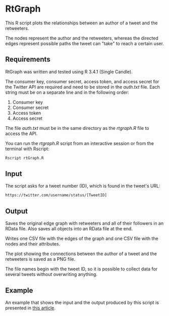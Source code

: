 # RtGraph

This R script plots the relationships between an author of a tweet and the retweeters. 

The nodes represent the author and the retweeters, whereas the directed edges represent possible paths the tweet can "take" to reach a certain user.

## Requirements

RtGraph was written and tested using R 3.4.1 (Single Candle).

The consumer key, consumer secret, access token, and access secret for the Twitter API are required and need to be stored in the *auth.txt* file. Each string must be on a separate line and in the following order:
1. Consumer key
2. Consumer secret
3. Access token
4. Access secret

The file *auth.txt* must be in the same directory as the *rtgraph.R* file to access the API.

You can run the *rtgraph.R* script from an interactive session or from the terminal with Rscript:

```bash
Rscript rtGraph.R
```

## Input

The script asks for a tweet number (ID), which is found in the tweet's URL:

```html
https://twitter.com/username/status/[TweetID]
```

## Output

Saves the original edge graph with retweeters and all of their followers in an RData file. Also saves all objects into an RData file at the end.

Writes one CSV file with the edges of the graph and one CSV file with the nodes and their attributes.

The plot showing the connections between the author of a tweet and the retweeters is saved as a PNG file.

The file names begin with the tweet ID, so it is possible to collect data for several tweets without overwriting anything.

## Example

An example that shows the input and the output produced by this script is presented in [this article](https://velaco.github.io/rtgraph-example/).
